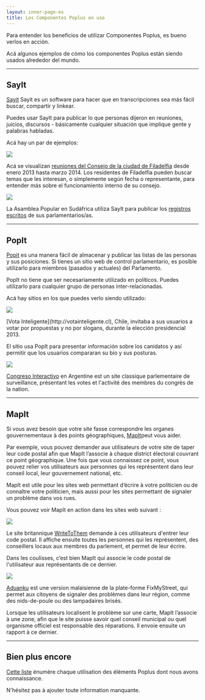 ```yaml
---
layout: inner-page-es
title: Los Componentes Poplus en uso
---
```


Para entender los beneficios de utilizar Componentes Poplus, es bueno verlos en acción.

Acá algunos ejemplos de cómo los componentes Poplus están siendo usados alrededor del mundo.

---

## SayIt

<a href="http://sayit.mysociety.org/">Sayit</a> Sayit es un software para hacer que en transcripciones sea más fácil buscar, compartir y linkear.

Puedes usar SayIt para publicar lo que personas dijeron en reuniones, juicios, discursos - básicamente cualquier situación que implique gente y palabras habladas.

Acá hay un par de ejemplos:

<div class="grid-row"><div class="column-one-of-two">

  <a href="http://philadelphia.sayit.mysociety.org/speakers">
    <img class="example-screenshot" src="{{ site.baseurl }}/assets/img/example-sayit-philly.png">
  </a>

  <p>Acá se visualizan <a href="http://philadelphia.sayit.mysociety.org/">reuniones del Consejo de la ciudad de Filadelfia</a> desde enero 2013 hasta marzo 2014. Los residentes de Filadelfia pueden buscar temas que les interesan, o simplemente según fecha o representante, para entender más sobre el funcionamiento interno de su consejo.</p>

</div><div class="column-one-of-two">

  <a href="http://www.pa.org.za/hansard/2014/february/20/proceedings-of-the-national-assembly-thursday-20-f/announcements-tablings-and-committee-reports-reply">
    <img class="example-screenshot" src="{{ site.baseurl }}/assets/img/example-sayit-pa.png">
  </a>

  La Asamblea Popular en Sudáfrica utiliza SayIt para publicar los [registros escritos](http://www.pa.org.za/hansard/) de sus parlamentarios/as.

</div></div>

---

## PopIt

[Popit](http://popit.poplus.org/) es una manera fácil de almacenar y publicar las listas de las personas y sus posiciones. Si tienes un sitio web de control parlamentario, es posible utilizarlo para miembros (pasados ​​y actuales) del Parlamento.

PopIt no tiene que ser necesariamente utilizado en políticos. Puedes utilizarlo para cualquier grupo de personas inter-relacionadas.

Acá hay sitios en los que puedes verlo siendo utilizado:

<div class="grid-row"><div class="column-one-of-two">

  <a href="http://votainteligente.cl">
    <img class="example-screenshot" src="{{ site.baseurl }}/assets/img/example-popit-vota.png">
  </a>

  <p>[Vota Inteligente](http://votainteligente.cl), Chile, invitaba a sus usuarios a votar por propuestas y no por slogans, durante la elección presidencial 2013.</p>

  <p>El sitio usa PopIt para presentar información sobre los canidatos y así permitir que los usuarios compararan su bio y sus posturas.</p>

</div><div class="column-one-of-two">

  <a href="http://monitor.congresointeractivo.org/congresistas">
    <img class="example-screenshot" src="{{ site.baseurl }}/assets/img/example-popit-congreso.png">
  </a>

  <p><a href="http://monitor.congresointeractivo.org/">Congreso Interactivo</a> en Argentine est un site classique parlementaire de surveillance, présentant les votes et l'activité des membres du congrès de la nation.</p>

</div></div>

---

## MapIt

Si vous avez besoin que votre site fasse correspondre les organes gouvernementaux à des points géographiques, <a href="http://mapit.poplus.org/">MapIt</a>peut vous aider.

Par exemple, vous pouvez demander aux utilisateurs de votre site de taper leur code postal afin que MapIt l’associe à chaque district électoral couvrant ce point géographique. Une fois que vous connaissez ce point, vous pouvez relier vos utilisateurs aux personnes qui les représentent dans leur conseil local, leur gouvernement national, etc.

MapIt est utile pour les sites web permettant d’écrire à votre politicien ou de connaître votre politicien, mais aussi pour les sites permettant de signaler un problème dans vos rues.

Vous pouvez voir MapIt en action dans les sites web suivant :

<div class="grid-row"><div class="column-one-of-two">

  <a href="https://www.writetothem.com">
    <img class="example-screenshot" src="{{ site.baseurl }}/assets/img/example-mapit-wtt.jpg">
  </a>

  <p>Le site britannique <a href="https://www.writetothem.com/">WriteToThem</a> demande à ces utilisateurs d'entrer leur code postal. Il affiche ensuite toutes les personnes qui les représentent, des conseillers locaux aux membres du parlement, et permet de leur écrire.</p>

  <p>Dans les coulisses, c’est bien MapIt qui associe le code postal de l'utilisateur aux représentants de ce dernier.</p>

</div><div class="column-one-of-two">

  <a href="http://aduanku.my">
    <img class="example-screenshot" src="{{ site.baseurl }}/assets/img/example-mapit-aduanku.png">
  </a>

  <p><a href="http://aduanku.my/">Aduanku</a> est une  version malaisienne de la plate-forme FixMyStreet, qui permet aux citoyens de signaler des problèmes dans leur région, comme des nids-de-poule ou des lampadaires brisés.</p>

  <p>Lorsque les utilisateurs localisent le problème sur une carte, MapIt l’associe à une zone, afin que le site puisse savoir quel conseil municipal ou quel organisme officiel est responsable des réparations. Il envoie ensuite un rapport à ce dernier.</p>

</div></div>

---

## Bien plus encore

<a href="https://docs.google.com/a/mysociety.org/spreadsheets/d/1O8-2uwUufcigjwxymcDaSJ25GpXfh1is63PUnhFgmhw/edit#gid=0">Cette liste</a> énumère chaque utilisation des éléments Poplus dont nous avons connaissance. 

N'hésitez pas à ajouter toute information manquante.

